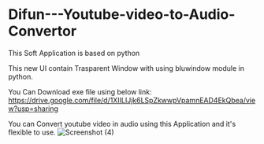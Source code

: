 # Difun---Youtube-video-to-Audio-Convertor
This Soft Application is based on python 


This new UI contain Trasparent Window with using bluwindow module in python.

You Can Download exe file using below link:
https://drive.google.com/file/d/1XIILIJjk6LSpZkwwpVpamnEAD4EkQbea/view?usp=sharing

You can Convert youtube video in audio using this Application and it's flexible to use.
![Screenshot (4)](https://user-images.githubusercontent.com/81210497/143823596-4cd6b26d-b56c-4c92-b74e-25de9266d017.png)

